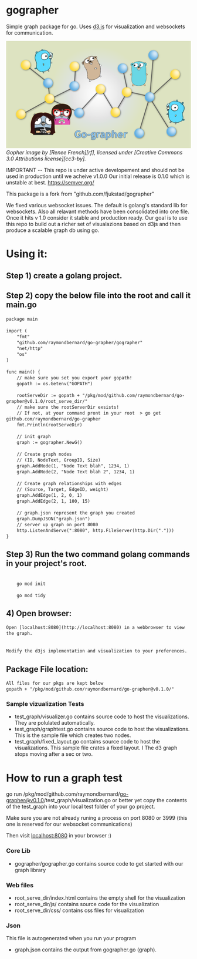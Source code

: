 # gographer
Simple graph package for go. Uses [d3.js](https://github.com/mbostock/d3) for visualization and websockets for communication. 

![Go-Gopher image](https://github.com/raymondbernard/go-grapher/blob/main/go-grapher-github-banner.png)
*Gopher image by [Renee French][rf], licensed under [Creative Commons 3.0 Attributions license][cc3-by].*


IMPORTANT -- This repo is under active developement and should not be used in production until we acheive v1.0.0 
Our initial release is 0.1.0 which is unstable at best. 
https://semver.org/


This package is a fork from "github.com/fjukstad/gographer"


We fixed various websocket issues. The default is golang's standard lib for websockets. 
Also all relavant methods have been consolidated into one file.
Once it hits v 1.0 consider it stable and production ready. 
Our goal is to use this repo to build out a richer set of visualazions based on d3js 
and then produce a scalable graph db using go. 

# Using it:
## Step 1) create a golang project.
## Step 2) copy the below file into the root and call it main.go

```golang:
package main

import (
	"fmt"
	"github.com/raymondbernard/go-grapher/gographer"
	"net/http"
	"os"
)

func main() {
	// make sure you set you export your gopath!
	gopath := os.Getenv("GOPATH")

	rootServeDir := gopath + "/pkg/mod/github.com/raymondbernard/go-grapher@v0.1.0/root_serve_dir/"
	// make sure the rootServerDir exsists!
	// If not, at your command pront in your root  > go get github.com/raymondbernard/go-grapher
	fmt.Println(rootServeDir)

	// init graph
	graph := gographer.NewG()

	// Create graph nodes
	// (ID, NodeText, GroupID, Size)
	graph.AddNode(1, "Node Text blah", 1234, 1)
	graph.AddNode(2, "Node Text blah 2", 1234, 1)

	// Create graph relationships with edges
	// (Source, Target, EdgeID, weight)
	graph.AddEdge(1, 2, 0, 1)
	graph.AddEdge(2, 1, 100, 15)

	// graph.json represent the graph you created
	graph.DumpJSON("graph.json")
	// server up graph on port 8080
	http.ListenAndServe(":8080", http.FileServer(http.Dir(".")))
}

```

## Step 3) Run the two command golang commands in your project's root.

```cmd:

    go mod init 

    go mod tidy

```


## 4) Open browser: 

    Open [localhost:8080](http://localhost:8080) in a webbrowser to view the graph.


    Modify the d3js implementation and visualization to your preferences.


## Package File location: 
    All files for our pkgs are kept below
    gopath + "/pkg/mod/github.com/raymondbernard/go-grapher@v0.1.0/"


### Sample vizualization Tests

- test_graph/visualizer.go contains source code to host the visualizations.  They are polulated automatically. 
- test_graph/graphtest.go  contains source code to host the visualizations. This is the sample file which creates two nodes.
- test_graph/fixed_layout.go  contains source code to host the visualizations. This sample file crates a fixed layout.  I
The d3 graph stops moving after a sec or two. 


# How to run a graph test

go run  <your gopath>/pkg/mod/github.com/raymondbernard/go-grapher@v0.1.0/test_graph/visualization.go
or better yet copy the contents of the test_graph into your local test folder of your go project. 
    
Make sure you are not already runing a process on port 8080 or 3999 (this one is reserved for our websocket communications)

Then visit [localhost:8080](http://localhost:8080) in your browser :) 


### Core Lib

- gographer/gographer.go  contains source code to get started with our graph library

### Web files 
- root_serve_dir/index.html contains the empty shell for the visualization
- root_serve_dir/js/ contains source code for the visualization
- root_serve_dir/css/ contains css files for visualization

### Json
This file is autogenerated when you run your program
- graph.json contains the output from gographer.go (graph).

